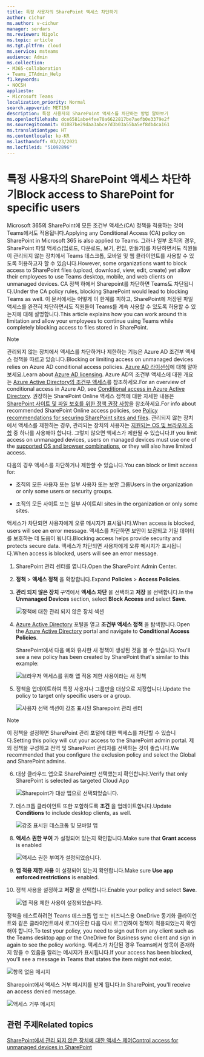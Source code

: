 ```yaml
---
title: 특정 사용자의 SharePoint 액세스 차단하기
author: cichur
ms.author: v-cichur
manager: serdars
ms.reviewer: Nigolc
ms.topic: article
ms.tgt.pltfrm: cloud
ms.service: msteams
audience: Admin
ms.collection:
- M365-collaboration
- Teams_ITAdmin_Help
f1.keywords:
- NOCSH
appliesto:
- Microsoft Teams
localization_priority: Normal
search.appverid: MET150
description: 특정 사용자의 SharePoint 액세스를 차단하는 방법 알아보기
ms.openlocfilehash: dce6581abe4fee70a6622817be7aefb0e3379e2f
ms.sourcegitcommit: 01087be29daa3abce7d3b03a55ba5ef8db4ca161
ms.translationtype: HT
ms.contentlocale: ko-KR
ms.lasthandoff: 03/23/2021
ms.locfileid: "51092896"
---
```

# <a name="block-access-to-sharepoint-for-specific-users"></a><span data-ttu-id="55e98-103">특정 사용자의 SharePoint 액세스 차단하기</span><span class="sxs-lookup"><span data-stu-id="55e98-103">Block access to SharePoint for specific users</span></span>

<span data-ttu-id="55e98-104">Microsoft 365의 SharePoint에 모든 조건부 액세스(CA) 정책을 적용하는 것이 Teams에서도 적용됩니다.</span><span class="sxs-lookup"><span data-stu-id="55e98-104">Applying any Conditional Access (CA) policy on SharePoint in Microsoft 365 is also applied to Teams.</span></span> <span data-ttu-id="55e98-105">그러나 일부 조직의 경우, SharePoint 파일 액세스(업로드, 다운로드, 보기, 편집, 만들기)를 차단하면서도 직원들이 관리되지 않는 장치에서 Teams 데스크톱, 모바일 및 웹 클라이언트를 사용할 수 있도록 허용하고자 할 수 있습니다.</span><span class="sxs-lookup"><span data-stu-id="55e98-105">However, some organizations want to block access to SharePoint files (upload, download, view, edit, create) yet allow their employees to use Teams desktop, mobile, and web clients on unmanaged devices.</span></span> <span data-ttu-id="55e98-106">CA 정책 하에서 Sharepoint를 차단하면 Teams도 차단됩니다.</span><span class="sxs-lookup"><span data-stu-id="55e98-106">Under the CA policy rules, blocking SharePoint would lead to blocking Teams as well.</span></span> <span data-ttu-id="55e98-107">이 문서에서는 어떻게 이 한계를 피하고, SharePoint에 저장된 파일 액세스를 완전히 차단하면서도 직원들이 Teams를 계속 사용할 수 있도록 허용할 수 있는지에 대해 설명합니다.</span><span class="sxs-lookup"><span data-stu-id="55e98-107">This article explains how you can work around this limitation and allow your employees to continue using Teams while completely blocking access to files stored in SharePoint.</span></span>

> [!Note]
> <span data-ttu-id="55e98-108">관리되지 않는 장치에서 액세스를 차단하거나 제한하는 기능은 Azure AD 조건부 액세스 정책을 따르고 있습니다.</span><span class="sxs-lookup"><span data-stu-id="55e98-108">Blocking or limiting access on unmanaged devices relies on Azure AD conditional access policies.</span></span> <span data-ttu-id="55e98-109">[Azure AD 라이선싱](https://azure.microsoft.com/pricing/details/active-directory/)에 대해 알아보세요.</span><span class="sxs-lookup"><span data-stu-id="55e98-109">Learn about [Azure AD licensing](https://azure.microsoft.com/pricing/details/active-directory/).</span></span> <span data-ttu-id="55e98-110">Azure AD의 조건부 액세스에 대한 개요는 [Azure Active Directory의 조건부 액세스](/azure/active-directory/conditional-access/overview)를 참조하세요.</span><span class="sxs-lookup"><span data-stu-id="55e98-110">For an overview of conditional access in Azure AD, see [Conditional access in Azure Active Directory](/azure/active-directory/conditional-access/overview).</span></span> <span data-ttu-id="55e98-111">권장하는 SharePoint Online 액세스 정책에 대한 자세한 내용은 [SharePoint 사이트 및 파일 보호를 위한 정책 권장 사항](/microsoft-365/enterprise/sharepoint-file-access-policies)을 참조하세요.</span><span class="sxs-lookup"><span data-stu-id="55e98-111">For info about recommended SharePoint Online access policies, see [Policy recommendations for securing SharePoint sites and files](/microsoft-365/enterprise/sharepoint-file-access-policies).</span></span> <span data-ttu-id="55e98-112">관리되지 않는 장치에서 액세스를 제한하는 경우, 관리되는 장치의 사용자는 [지원되는 OS 및 브라우저 조합](/azure/active-directory/conditional-access/technical-reference#client-apps-condition) 중 하나를 사용해야 합니다. 그렇지 않으면 액세스가 제한될 수 있습니다.</span><span class="sxs-lookup"><span data-stu-id="55e98-112">If you limit access on unmanaged devices, users on managed devices must use one of the [supported OS and browser combinations](/azure/active-directory/conditional-access/technical-reference#client-apps-condition), or they will also have limited access.</span></span>

<span data-ttu-id="55e98-113">다음의 경우 액세스를 차단하거나 제한할 수 있습니다.</span><span class="sxs-lookup"><span data-stu-id="55e98-113">You can block or limit access for:</span></span>

- <span data-ttu-id="55e98-114">조직의 모든 사용자 또는 일부 사용자 또는 보안 그룹</span><span class="sxs-lookup"><span data-stu-id="55e98-114">Users in the organization or only some users or security groups.</span></span>

- <span data-ttu-id="55e98-115">조직의 모든 사이트 또는 일부 사이트</span><span class="sxs-lookup"><span data-stu-id="55e98-115">All sites in the organization or only some sites.</span></span>

<span data-ttu-id="55e98-116">액세스가 차단되면 사용자에게 오류 메시지가 표시됩니다.</span><span class="sxs-lookup"><span data-stu-id="55e98-116">When access is blocked, users will see an error message.</span></span> <span data-ttu-id="55e98-117">액세스를 차단하면 보안이 보장되고 기밀 데이터를 보호하는 데 도움이 됩니다.</span><span class="sxs-lookup"><span data-stu-id="55e98-117">Blocking access helps provide security and protects secure data.</span></span> <span data-ttu-id="55e98-118">액세스가 차단되면 사용자에게 오류 메시지가 표시됩니다.</span><span class="sxs-lookup"><span data-stu-id="55e98-118">When access is blocked, users will see an error message.</span></span>

1. <span data-ttu-id="55e98-119">SharePoint 관리 센터를 엽니다.</span><span class="sxs-lookup"><span data-stu-id="55e98-119">Open the SharePoint Admin Center.</span></span>

2. <span data-ttu-id="55e98-120">**정책** > **액세스 정책** 을 확장합니다.</span><span class="sxs-lookup"><span data-stu-id="55e98-120">Expand **Policies** > **Access Policies**.</span></span>

3. <span data-ttu-id="55e98-121">**관리 되지 않은 장치** 구역에서 **액세스 차단** 을 선택하고 **저장** 을 선택합니다.</span><span class="sxs-lookup"><span data-stu-id="55e98-121">In the **Unmanaged Devices** section,  select **Block Access** and select **Save**.</span></span>

   ![정책에 대한 관리 되지 않은 장치 섹션](media/no-sharepoint-access1.png)

4. <span data-ttu-id="55e98-123">[Azure Active Directory](https://portal.azure.com/#blade/Microsoft_AAD_IAM/ConditionalAccessBlade/Policies) 포털을 열고 **조건부 액세스 정책** 을 탐색합니다.</span><span class="sxs-lookup"><span data-stu-id="55e98-123">Open the [Azure Active Directory](https://portal.azure.com/#blade/Microsoft_AAD_IAM/ConditionalAccessBlade/Policies) portal and navigate to **Conditional Access Policies**.</span></span>

    <span data-ttu-id="55e98-124">SharePoint에서 다음 예와 유사한 새 정책이 생성된 것을 볼 수 있습니다.</span><span class="sxs-lookup"><span data-stu-id="55e98-124">You'll see a new policy has been created by SharePoint that's similar to this example:</span></span>

    ![브라우저 액세스를 위해 앱 적용 제한 사용이라는 새 정책](media/no-sharepoint-access2.png)

5. <span data-ttu-id="55e98-126">정책을 업데이트하여 특정 사용자나 그룹만을 대상으로 지정합니다.</span><span class="sxs-lookup"><span data-stu-id="55e98-126">Update the policy to target only specific users or a group.</span></span>

    ![사용자 선택 섹션이 강조 표시된 Sharepoint 관리 센터](media/no-sharepoint-access2b.png)

  > [!Note]
> <span data-ttu-id="55e98-128">이 정책을 설정하면 SharePoint 관리 포털에 대한 액세스를 차단할 수 있습니다.</span><span class="sxs-lookup"><span data-stu-id="55e98-128">Setting this policy will cut your access to the SharePoint admin portal.</span></span> <span data-ttu-id="55e98-129">제외 정책을 구성하고 전역 및 SharePoint 관리자를 선택하는 것이 좋습니다.</span><span class="sxs-lookup"><span data-stu-id="55e98-129">We recommended that you configure the exclusion policy and select the Global and SharePoint admins.</span></span>

6. <span data-ttu-id="55e98-130">대상 클라우드 앱으로 SharePoint만 선택했는지 확인합니다.</span><span class="sxs-lookup"><span data-stu-id="55e98-130">Verify that only SharePoint is selected as targeted Cloud App</span></span>

    ![Sharepoint가 대상 앱으로 선택되었습니다.](media/no-sharepoint-access3.png)

7. <span data-ttu-id="55e98-132">데스크톱 클라이언트 또한 포함하도록 **조건** 을 업데이트합니다.</span><span class="sxs-lookup"><span data-stu-id="55e98-132">Update **Conditions** to include desktop clients, as well.</span></span>

    ![강조 표시된 데스크톱 및 모바일 앱](media/no-sharepoint-access4.png)

8. <span data-ttu-id="55e98-134">**액세스 권한 부여** 가 설정되어 있는지 확인합니다.</span><span class="sxs-lookup"><span data-stu-id="55e98-134">Make sure that **Grant access** is enabled</span></span>

    ![액세스 권한 부여가 설정되었습니다.](media/no-sharepoint-access5.png)

9. <span data-ttu-id="55e98-136">**앱 적용 제한 사용** 이 설정되어 있는지 확인합니다.</span><span class="sxs-lookup"><span data-stu-id="55e98-136">Make sure **Use app enforced restrictions** is enabled.</span></span>

10. <span data-ttu-id="55e98-137">정책 사용을 설정하고 **저장** 을 선택합니다.</span><span class="sxs-lookup"><span data-stu-id="55e98-137">Enable your policy and select **Save**.</span></span>

    ![앱 적용 제한 사용이 설정되었습니다.](media/no-sharepoint-access6.png)

<span data-ttu-id="55e98-139">정책을 테스트하려면 Teams 데스크톱 앱 또는 비즈니스용 OneDrive 동기화 클라이언트와 같은 클라이언트에서 로그아웃한 다음 다시 로그인하여 정책이 적용되었는지 확인해야 합니다.</span><span class="sxs-lookup"><span data-stu-id="55e98-139">To test your policy, you need to sign out from any client such as the Teams desktop app or the OneDrive for Business sync client and sign in again to see the policy working.</span></span> <span data-ttu-id="55e98-140">액세스가 차단된 경우 Teams에서 항목이 존재하지 않을 수 있음을 알리는 메시지가 표시됩니다.</span><span class="sxs-lookup"><span data-stu-id="55e98-140">If your access has been blocked, you'll see a message in Teams that states the item might not exist.</span></span>

 ![항목 없음 메시지](media/access-denied-sharepoint.png)

<span data-ttu-id="55e98-142">Sharepoint에서 액세스 거부 메시지를 받게 됩니다.</span><span class="sxs-lookup"><span data-stu-id="55e98-142">In SharePoint, you'll receive an access denied message.</span></span>

![액세스 거부 메시지](media/blocked-access-warning.png)

## <a name="related-topics"></a><span data-ttu-id="55e98-144">관련 주제</span><span class="sxs-lookup"><span data-stu-id="55e98-144">Related topics</span></span>

[<span data-ttu-id="55e98-145">SharePoint에서 관리 되지 않은 장치에 대한 액세스 제어</span><span class="sxs-lookup"><span data-stu-id="55e98-145">Control access for unmanaged devices in SharePoint</span></span>](/sharepoint/control-access-from-unmanaged-devices)